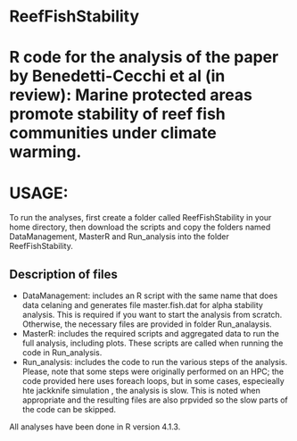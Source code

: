# ReefFishStability
# R code for the analysis of the paper by Benedetti-Cecchi et al (in review): Marine protected areas promote stability of reef fish communities under climate warming.

# USAGE: 
To run the analyses, first create a folder called ReefFishStability in your home directory, then download the scripts  and copy the folders named
DataManagement, MasterR and Run_analysis into the folder ReefFishStability.

## Description of files
 - DataManagement: includes an R script with the same name that does data celaning and generates file master.fish.dat for alpha stability analysis. This is required if you want to start the analysis from scratch. Otherwise, the necessary files are provided in folder Run_analaysis.
 - MasterR: includes the required scripts and aggregated data to run the full analysis, including plots. These scripts are called when running the code in Run_analysis.
 - Run_analysis: includes the code to run the various steps of the analysis. Please, note that some steps were originally performed on an HPC; the code provided here uses foreach loops, but in some cases, especieally hte jackknife simulation , the analysis is slow. This is noted when appropriate and the resulting files are also prpvided so the slow parts of the code can be skipped.
 
All analyses have been done in R version 4.1.3.

